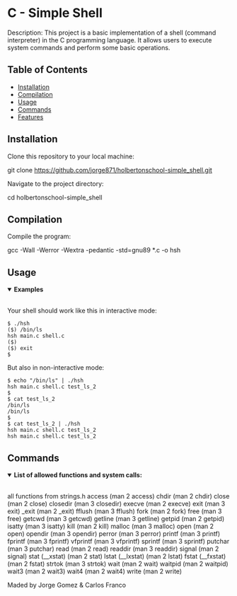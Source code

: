 <h1>C - Simple Shell</h1>

Description: This project is a basic implementation of a shell (command interpreter) in the C programming language. It allows users to execute system commands and perform some basic operations.

## Table of Contents

- [Installation](#installation)
- [Compilation](#compilation)
- [Usage](#usage)
- [Commands](#commands)
- [Features](#features)


## Installation

Clone this repository to your local machine:

git clone https://github.com/jorge871/holbertonschool-simple_shell.git

Navigate to the project directory:

cd holbertonschool-simple_shell

## Compilation

Compile the program:

gcc -Wall -Werror -Wextra -pedantic -std=gnu89 *.c -o hsh


## Usage

<details open>
<summary> <strong> Examples </strong> </summary>
<br>

Your shell should work like this in interactive mode:
```shell
$ ./hsh
($) /bin/ls
hsh main.c shell.c
($)
($) exit
$
```
But also in non-interactive mode:
```shell
$ echo "/bin/ls" | ./hsh
hsh main.c shell.c test_ls_2
$
$ cat test_ls_2
/bin/ls
/bin/ls
$
$ cat test_ls_2 | ./hsh
hsh main.c shell.c test_ls_2
hsh main.c shell.c test_ls_2
```
</details>

## Commands
<details open>
<summary> <strong> List of allowed functions and system calls:</strong> </summary>

<br>

all functions from strings.h
access (man 2 access)
chdir (man 2 chdir)
close (man 2 close)
closedir (man 3 closedir)
execve (man 2 execve)
exit (man 3 exit)
_exit (man 2 _exit)
fflush (man 3 fflush)
fork (man 2 fork)
free (man 3 free)
getcwd (man 3 getcwd)
getline (man 3 getline)
getpid (man 2 getpid)
isatty (man 3 isatty)
kill (man 2 kill)
malloc (man 3 malloc)
open (man 2 open)
opendir (man 3 opendir)
perror (man 3 perror)
printf (man 3 printf)
fprintf (man 3 fprintf)
vfprintf (man 3 vfprintf)
sprintf (man 3 sprintf)
putchar (man 3 putchar)
read (man 2 read)
readdir (man 3 readdir)
signal (man 2 signal)
stat (__xstat) (man 2 stat)
lstat (__lxstat) (man 2 lstat)
fstat (__fxstat) (man 2 fstat)
strtok (man 3 strtok)
wait (man 2 wait)
waitpid (man 2 waitpid)
wait3 (man 2 wait3)
wait4 (man 2 wait4)
write (man 2 write)

</details>

<footer>Maded by
    <a
    style="text-decoration: none;"
    href="github.com/jorge871">
    Jorge Gomez</a>
    &
    <a
    style="text-decoration: none;"
    href="github.com/cfranco87">
    Carlos Franco</a>
</footer>